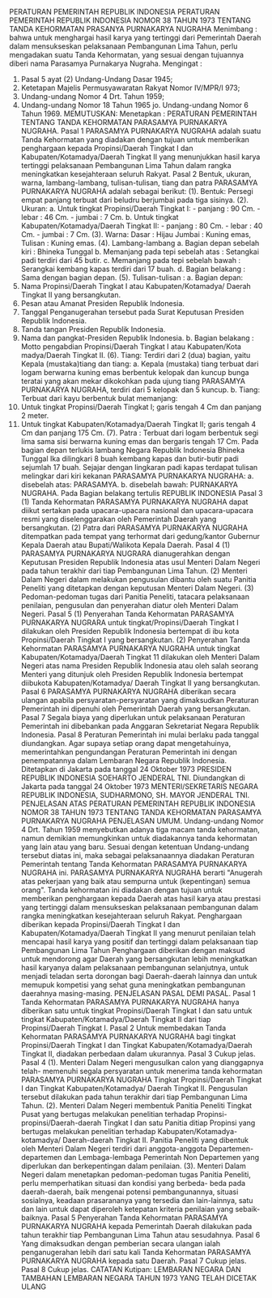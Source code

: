  PERATURAN PEMERINTAH REPUBLIK INDONESIA PERATURAN PEMERINTAH REPUBLIK INDONESIA NOMOR 38 TAHUN 1973 TENTANG TANDA KEHORMATAN PRASANYA PURNAKARYA NUGRAHA
Menimbang :
 bahwa untuk menghargai hasil karya yang tertinggi dari Pemerintah Daerah dalam mensukseskan pelaksanaan Pembangunan Lima Tahun, perlu mengadakan suatu Tanda Kehormatan, yang sesuai dengan tujuannya diberi nama Parasamya Purnakarya Nugraha.
Mengingat :

1. Pasal 5 ayat (2) Undang-Undang Dasar 1945;
2. Ketetapan Majelis Permusyawaratan Rakyat Nomor IV/MPR/I 973;
3. Undang-undang Nomor 4 Drt. Tahun 1959;
4. Undang-undang Nomor 18 Tahun 1965 jo. Undang-undang Nomor 6 Tahun 1969.
MEMUTUSKAN:
 Menetapkan : PERATURAN PEMERINTAH TENTANG TANDA KEHORMATAN PARASAMYA PURNAKARYA NUGRAHA.
Pasal 1
PARASAMYA PURNAKARYA NUGRAHA adalah suatu Tanda Kehormatan yang diadakan dengan tujuan untuk memberikan penghargaan kepada Propinsi/Daerah Tingkat I dan Kabupaten/Kotamadya/Daerah Tingkat II yang menunjukkan hasil karya tertinggi pelaksanaan Pembangunan Lima Tahun dalam rangka meningkatkan kesejahteraan seluruh Rakyat.
Pasal 2
Bentuk, ukuran, warna, lambang-lambang, tulisan-tulisan, tiang dan patra PARASAMYA PURNAKARYA NUGRAHA adalah sebagai berikut:
(1). Bentuk: Persegi empat panjang terbuat dari beludru berjumbai pada tiga sisinya.
(2). Ukuran:
a. Untuk tingkat Propinsi/Daerah Tingkat I: - panjang : 90 Cm. - lebar : 46 Cm. - jumbai : 7 Cm.
b. Untuk tingkat Kabupaten/Kotamadya/Daerah Tingkat II: - panjang : 80 Cm. - lebar : 40 Cm. - jumbai : 7 Cm.
(3). Warna: Dasar : Hijau Jumbai : Kuning emas, Tulisan : Kuning emas.
(4). Lambang-lambang a. Bagian depan sebelah kiri : Bhineka Tunggal b. Memanjang pada tepi sebelah atas : Setangkai padi terdiri dari 45 butir.
c. Memanjang pada tepi sebelah bawah : Serangkai kembang kapas terdiri dari 17 buah.
d. Bagian belakang : Sama dengan bagian depan.
(5). Tulisan-tulisan :
a. Bagian depan:
1. Nama Propinsi/Daerah Tingkat I atau Kabupaten/Kotamadya/ Daerah Tingkat II yang bersangkutan.
2. Pesan atau Amanat Presiden Republik Indonesia.
3. Tanggal Penganugerahan tersebut pada Surat Keputusan Presiden Republik Indonesia.
4. Tanda tangan Presiden Republik Indonesia.
5. Nama dan pangkat-Presiden Republik Indonesia.
b. Bagian belakang : Motto pengabdian Propinsi/Daerah Tingkat I atau Kabupaten/Kota madya/Daerah Tingkat II.
(6). Tiang: Terdiri dari 2 (dua) bagian, yaitu Kepala (mustaka)tiang dan tiang:
a. Kepala (mustaka) tiang terbuat dari logam berwarna kuning emas berbentuk kelopak dan kuncup bunga teratai yang akan mekar dikokohkan pada ujung tiang PARASAMYA PURNAKARYA NUGRAHA, terdiri dari 5 kelopak dan 5 kuncup.
b. Tiang: Terbuat dari kayu berbentuk bulat memanjang:
1. Untuk tingkat Propinsi/Daerah Tingkat I; garis tengah 4 Cm dan panjang 2 meter.
2. Untuk tingkat Kabupaten/Kotamadya/Daerah Tingkat II; garis tengah 4 Cm dan panjang 175 Cm.
(7). Patra : Terbuat dari logam berbentuk segi lima sama sisi berwarna kuning emas dan bergaris tengah 17 Cm. Pada bagian depan terlukis lambang Negara Republik Indonesia Bhineka Tunggal Ika dilingkari 8 buah kembang kapas dan butir-butir padi sejumlah 17 buah. Sejajar dengan lingkaran padi kapas terdapat tulisan melingkar dari kiri kekanan PARASAMYA PURNAKARYA NUGRAHA:
a. disebelah atas: PARASAMYA.
b. disebelah bawah: PURNAKARYA NUGRAHA. Pada Bagian belakang tertulis REPUBLIK INDONESIA
Pasal 3
(1) Tanda Kehormatan PARASAMYA PURNAKARYA NUGRAHA dapat diikut sertakan pada upacara-upacara nasional dan upacara-upacara resmi yang diselenggarakan oleh Pemerintah Daerah yang bersangkutan.
(2) Patra dari PARASAMYA PURNAKARYA NUGRAHA ditempatkan pada tempat yang terhormat dari gedung/kantor Gubernur Kepala Daerah atau Bupati/Walikota Kepala Daerah.
Pasal 4
(1) PARASAMYA PURNAKARYA NUGRARA dianugerahkan dengan Keputusan Presiden Republik Indonesia atas usul Menteri Dalam Negeri pada tahun terakhir dari tiap Pembangunan Lima Tahun.
(2) Menteri Dalam Negeri dalam melakukan pengusulan dibantu oleh suatu Panitia Peneliti yang ditetapkan dengan keputusan Menteri Dalam Negeri.
(3) Pedoman-pedoman tugas dari Panitia Peneliti, tatacara pelaksanaan penilaian, pengusulan dan penyerahan diatur oleh Menteri Dalam Negeri.
Pasal 5
(1) Penyerahan Tanda Kehormatan PARASAMYA PURNAKARYA NUGRARA untuk tingkat/Propinsi/Daerah Tingkat I dilakukan oleh Presiden Republik Indonesia bertempat di ibu kota Propinsi/Daerah Tingkat I yang bersangkutan.
(2) Penyerahan Tanda Kehormatan PARASAMYA PURNAKARYA NUGRAHA untuk tingkat Kabupaten/Kotamadya/Daerah Tingkat 11 dilakukan oleh Menteri Dalam Negeri atas nama Presiden Republik Indonesia atau oleh salah seorang Menteri yang ditunjuk oleh Presiden Republik Indonesia bertempat diibukota Kabupaten/Kotamadya/ Daerah Tingkat II yang bersangkutan.
Pasal 6
PARASAMYA PURNAKARYA NUGRAHA diberikan secara ulangan apabila persyaratan-persyaratan yang dimaksudkan Peraturan Pemerintah ini dipenuhi oleh Pemerintah Daerah yang bersangkutan.
Pasal 7
Segala biaya yang diperlukan untuk pelaksanaan Peraturan Pemerintah ini dibebankan pada Anggaran Sekretariat Negara Republik Indonesia.
Pasal 8
Peraturan Pemerintah ini mulai berlaku pada tanggal diundangkan. Agar supaya setiap orang dapat mengetahuinya, memerintahkan pengundangan Peraturan Pemerintah ini dengan penempatannya dalam Lembaran Negara Republik Indonesia. Ditetapkan di Jakarta pada tanggal 24 Oktober 1973 PRESIDEN REPUBLIK INDONESIA SOEHARTO JENDERAL TNI. Diundangkan di Jakarta pada tanggal 24 Oktober 1973 MENTERI/SEKRETARIS NEGARA REPUBLIK INDONESIA, SUDHARMONO, SH. MAYOR JENDERAL TNI. PENJELASAN ATAS PERATURAN PEMERINTAH REPUBLIK INDONESIA NOMOR 38 TAHUN 1973 TENTANG TANDA KEHORMATAN PARASAMYA PURNAKARYA NUGRAHA PENJELASAN UMUM. Undang-undang Nomor 4 Drt. Tahun 1959 menyebutkan adanya tiga macam tanda kehormatan, namun demikian memungkinkan untuk diadakannya tanda kehormatan yang lain atau yang baru. Sesuai dengan ketentuan Undang-undang tersebut diatas ini, maka sebagai pelaksanaannya diadakan Peraturan Pemerintah tentang Tanda Kehormatan PARASAMYA PURNAKARYA NUGRAHA ini. PARASAMYA PURNAKARYA NUGRAHA berarti "Anugerah atas pekerjaan yang baik atau sempurna untuk (kepentingan) semua orang". Tanda kehormatan ini diadakan dengan tujuan untuk memberikan penghargaan kepada Daerah atas hasil karya atau prestasi yang tertinggi dalam mensukseskan pelaksanaan pembangunan dalam rangka meningkatkan kesejahteraan seluruh Rakyat. Penghargaan diberikan kepada Propinsi/Daerah Tingkat I dan Kabupaten/Kotamadya/Daerah Tingkat II yang menurut penilaian telah mencapai hasil karya yang positif dan tertinggi dalam pelaksanaan tiap Pembangunan Lima Tahun Penghargaan diberikan dengan maksud untuk mendorong agar Daerah yang bersangkutan lebih meningkatkan hasil karyanya dalam pelaksanaan pembangunan selanjutnya, untuk menjadi teladan serta dorongan bagi Daerah-daerah lainnya dan untuk memupuk kompetisi yang sehat guna meningkatkan pembangunan daerahnya masing-masing. PENJELASAN PASAL DEMI PASAL.
Pasal 1
Tanda Kehormatan PARASAMYA PURNAKARYA NUGRAHA hanya diberikan satu untuk tingkat Propinsi/Daerah Tingkat I dan satu untuk tingkat Kabupaten/Kotamadya/Daerah Tingkat II dari tiap Propinsi/Daerah Tingkat I.
Pasal 2
Untuk membedakan Tanda Kehormatan PARASAMYA PURNAKARYA NUGRAHA bagi tingkat Propinsi/Daerah Tingkat I dan Tingkat Kabupaten/Kotamadya/Daerah Tingkat II, diadakan perbedaan dalam ukurannya.
Pasal 3
Cukup jelas.
Pasal 4
(1). Menteri Dalam Negeri mengusulkan calon yang dianggapnya telah- memenuhi segala persyaratan untuk menerima tanda kehormatan PARASAMYA PURNAKARYA NUGRAHA Tingkat Propinsi/Daerah Tingkat I dan Tingkat Kabupaten/Kotamadya/ Daerah Tingkat II. Pengusulan tersebut dilakukan pada tahun terakhir dari tiap Pembangunan Lima Tahun.
(2). Menteri Dalam Negeri membentuk Panitia Peneliti Tingkat Pusat yang bertugas melakukan penelitian terhadap Propinsi-propinsi/Daerah-daerah Tingkat I dan satu Panitia ditiap Propinsi yang bertugas melakukan penelitian terhadap Kabupaten/Kotamadya-kotamadya/ Daerah-daerah Tingkat II. Panitia Peneliti yang dibentuk oleh Menteri Dalam Negeri terdiri dari anggota-anggota Departemen-departemen dan Lembaga-lembaga Pemerintah Non Departemen yang diperlukan dan berkepentingan dalam penilaian.
(3). Menteri Dalam Negeri dalam menetapkan pedoman-pedoman tugas Panitia Peneliti, perlu memperhatikan situasi dan kondisi yang berbeda- beda pada daerah-daerah, baik mengenai potensi pembangunannya, situasi sosialnya, keadaan prasarananya yang tersedia dan lain-lainnya, satu dan lain untuk dapat diperoleh ketepatan kriteria penilaian yang sebaik-baiknya.
Pasal 5
Penyerahan Tanda Kehormatan PARASAMYA PURNAKARYA NUGRAHA kepada Pemerintah Daerah dilakukan pada tahun terakhir tiap Pembangunan Lima Tahun atau sesudahnya.
Pasal 6
Yang dimaksudkan dengan pemberian secara ulangan ialah penganugerahan lebih dari satu kali Tanda Kehormatan PARASAMYA PURNAKARYA NUGRAHA kepada satu Daerah.
Pasal 7
Cukup jelas.
Pasal 8
Cukup jelas. CATATAN Kutipan: LEMBARAN NEGARA DAN TAMBAHAN LEMBARAN NEGARA TAHUN 1973 YANG TELAH DICETAK ULANG